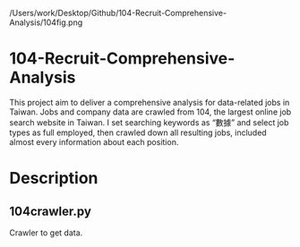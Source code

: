 
/Users/work/Desktop/Github/104-Recruit-Comprehensive-Analysis/104fig.png
# 104-Recruit-Comprehensive-Analysis
This project aim to deliver a comprehensive analysis for data-related jobs in Taiwan. 
Jobs and company data are crawled from 104, the largest online job search website in Taiwan.
I set searching keywords as “數據” and select job types as full employed, then crawled down all resulting jobs, included almost every information about each position.

# Description
## 104crawler.py
Crawler to get data.
